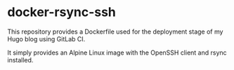 # docker-rsync-ssh

This repository provides a Dockerfile used for the deployment stage of my Hugo blog using GitLab CI.

It simply provides an Alpine Linux image with the OpenSSH client and rsync installed.
